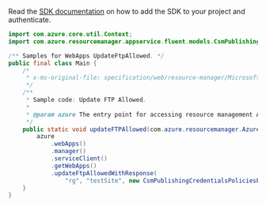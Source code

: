 Read the [SDK documentation](https://github.com/Azure/azure-sdk-for-java/blob/azure-resourcemanager_2.12.0/sdk/resourcemanager/azure-resourcemanager/README.md) on how to add the SDK to your project and authenticate.

```java
import com.azure.core.util.Context;
import com.azure.resourcemanager.appservice.fluent.models.CsmPublishingCredentialsPoliciesEntityInner;

/** Samples for WebApps UpdateFtpAllowed. */
public final class Main {
    /*
     * x-ms-original-file: specification/web/resource-manager/Microsoft.Web/stable/2021-03-01/examples/UpdatePublishingCredentialsPolicy.json
     */
    /**
     * Sample code: Update FTP Allowed.
     *
     * @param azure The entry point for accessing resource management APIs in Azure.
     */
    public static void updateFTPAllowed(com.azure.resourcemanager.AzureResourceManager azure) {
        azure
            .webApps()
            .manager()
            .serviceClient()
            .getWebApps()
            .updateFtpAllowedWithResponse(
                "rg", "testSite", new CsmPublishingCredentialsPoliciesEntityInner().withAllow(true), Context.NONE);
    }
}
```
